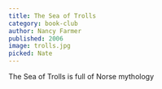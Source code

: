 ```yaml
---
title: The Sea of Trolls
category: book-club
author: Nancy Farmer
published: 2006
image: trolls.jpg
picked: Nate
---
```


The Sea of Trolls is full of Norse mythology
